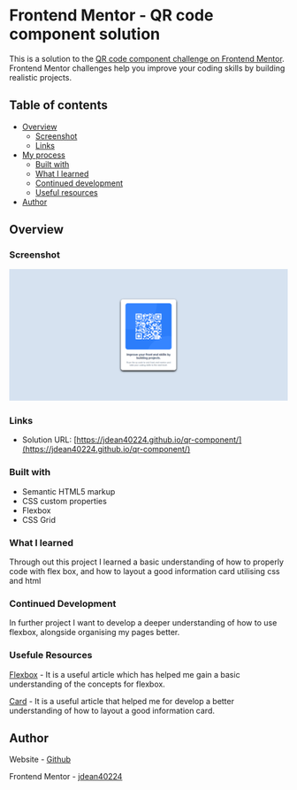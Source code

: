 # Frontend Mentor - QR code component solution

This is a solution to the [QR code component challenge on Frontend Mentor](https://www.frontendmentor.io/challenges/qr-code-component-iux_sIO_H). Frontend Mentor challenges help you improve your coding skills by building realistic projects. 


## Table of contents

- [Overview](#overview)
  - [Screenshot](#screenshot)
  - [Links](#links)
- [My process](#my-process)
  - [Built with](#built-with)
  - [What I learned](#what-i-learned)
  - [Continued development](#continued-development)
  - [Useful resources](#useful-resources)
- [Author](#author)

## Overview

### Screenshot

![](./Screenshot.png)

### Links
- Solution URL: [https://jdean40224.github.io/qr-component/](https://jdean40224.github.io/qr-component/)

### Built with

- Semantic HTML5 markup
- CSS custom properties
- Flexbox
- CSS Grid

### What I learned

Through out this project I learned a basic understanding of how to properly code with flex box, and how to layout a good information card utilising css and html

### Continued Development

In further project I want to develop a deeper understanding of how to use flexbox, alongside organising my pages better.

### Usefule Resources

[Flexbox](https://developer.mozilla.org/en-US/docs/Web/CSS/CSS_flexible_box_layout/Basic_concepts_of_flexbox) - It is a useful article which has helped me gain a basic understanding of the concepts for flexbox.

[Card](https://developer.mozilla.org/en-US/docs/Web/CSS/Layout_cookbook/Card) - It is a useful article that helped me for develop a better understanding of how to layout a good information card.

## Author

Website - [Github](https://github.com/jdean40224)

Frontend Mentor - [jdean40224](https://www.frontendmentor.io/profile/jdean40224)
